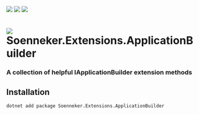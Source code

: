 ﻿[![](https://img.shields.io/nuget/v/soenneker.extensions.applicationbuilder.svg?style=for-the-badge)](https://www.nuget.org/packages/soenneker.extensions.applicationbuilder/)
[![](https://img.shields.io/github/actions/workflow/status/soenneker/soenneker.extensions.applicationbuilder/publish-package.yml?style=for-the-badge)](https://github.com/soenneker/soenneker.extensions.applicationbuilder/actions/workflows/publish-package.yml)
[![](https://img.shields.io/nuget/dt/soenneker.extensions.applicationbuilder.svg?style=for-the-badge)](https://www.nuget.org/packages/soenneker.extensions.applicationbuilder/)

# ![](https://user-images.githubusercontent.com/4441470/224455560-91ed3ee7-f510-4041-a8d2-3fc093025112.png) Soenneker.Extensions.ApplicationBuilder
### A collection of helpful IApplicationBuilder extension methods

## Installation

```
dotnet add package Soenneker.Extensions.ApplicationBuilder
```
